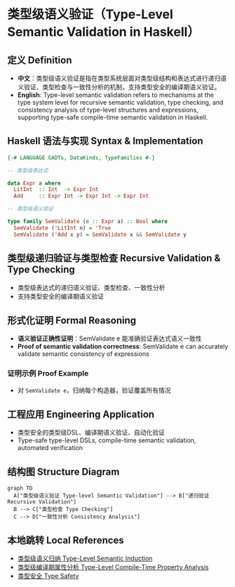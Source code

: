 # 类型级语义验证（Type-Level Semantic Validation in Haskell）

## 定义 Definition

- **中文**：类型级语义验证是指在类型系统层面对类型级结构和表达式进行递归语义验证、类型检查与一致性分析的机制，支持类型安全的编译期语义验证。
- **English**: Type-level semantic validation refers to mechanisms at the type system level for recursive semantic validation, type checking, and consistency analysis of type-level structures and expressions, supporting type-safe compile-time semantic validation in Haskell.

## Haskell 语法与实现 Syntax & Implementation

```haskell
{-# LANGUAGE GADTs, DataKinds, TypeFamilies #-}

-- 类型级表达式

data Expr a where
  LitInt  :: Int  -> Expr Int
  Add     :: Expr Int -> Expr Int -> Expr Int

-- 类型级语义验证

type family SemValidate (e :: Expr a) :: Bool where
  SemValidate ('LitInt n) = 'True
  SemValidate ('Add x y) = SemValidate x && SemValidate y
```

## 类型级递归验证与类型检查 Recursive Validation & Type Checking

- 类型级表达式的递归语义验证、类型检查、一致性分析
- 支持类型安全的编译期语义验证

## 形式化证明 Formal Reasoning

- **语义验证正确性证明**：SemValidate e 能准确验证表达式语义一致性
- **Proof of semantic validation correctness**: SemValidate e can accurately validate semantic consistency of expressions

### 证明示例 Proof Example

- 对 `SemValidate e`，归纳每个构造器，验证覆盖所有情况

## 工程应用 Engineering Application

- 类型安全的类型级DSL、编译期语义验证、自动化验证
- Type-safe type-level DSLs, compile-time semantic validation, automated verification

## 结构图 Structure Diagram

```mermaid
graph TD
  A["类型级语义验证 Type-level Semantic Validation"] --> B["递归验证 Recursive Validation"]
  B --> C["类型检查 Type Checking"]
  C --> D["一致性分析 Consistency Analysis"]
```

## 本地跳转 Local References

- [类型级语义归纳 Type-Level Semantic Induction](../118-Type-Level-Semantic-Induction/01-Type-Level-Semantic-Induction-in-Haskell.md)
- [类型级编译期属性分析 Type-Level Compile-Time Property Analysis](../119-Type-Level-Compile-Time-Property-Analysis/01-Type-Level-Compile-Time-Property-Analysis-in-Haskell.md)
- [类型安全 Type Safety](../14-Type-Safety/01-Type-Safety-in-Haskell.md)
